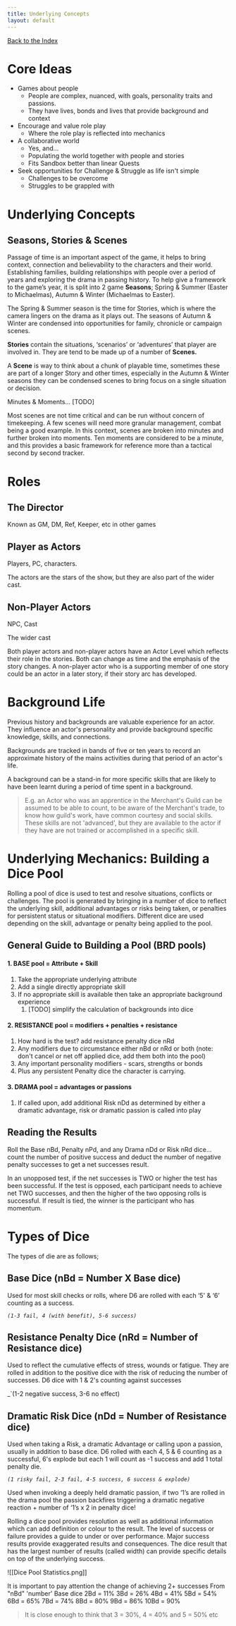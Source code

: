 ```yaml
---
title: Underlying Concepts
layout: default
---
```



[Back to the Index](/docs/index.md)

# Core Ideas
- Games about people
	- People are complex, nuanced, with goals, personality traits and passions.
	- They have lives, bonds and lives that provide background and context
- Encourage and value role play
	- Where the role play is reflected into mechanics
- A collaborative world
	- Yes, and...
	- Populating the world together with people and stories
	- Fits Sandbox better than linear Quests
- Seek opportunities for Challenge & Struggle as life isn't simple
	- Challenges to be overcome
	- Struggles to be grappled with

# Underlying Concepts

## Seasons, Stories & Scenes
Passage of time is an important aspect of the game, it helps to bring context, connection and believability to the characters and their world. Establishing families, building relationships with people over a period of years and exploring the drama in passing history. To help give a framework to the game’s year, it is split into 2 game **Seasons**; Spring & Summer (Easter to Michaelmas), Autumn & Winter (Michaelmas to Easter). 

The Spring & Summer season is the time for Stories, which is where the camera lingers on the drama as it plays out. The seasons of Autumn & Winter are condensed into opportunities for family, chronicle or campaign scenes. 

**Stories** contain the situations, ‘scenarios’ or ‘adventures’ that player are involved in. They are tend to be made up of a number of **Scenes.**

A **Scene** is way to think about a chunk of playable time, sometimes these are part of a longer Story and other times, especially in the Autumn & Winter seasons they can be condensed scenes to bring focus on a single situation or decision.

Minutes & Moments… [TODO]

Most scenes are not time critical and can be run without concern of timekeeping. A few scenes will need more granular management, combat being a good example. In this context, scenes are broken into minutes and further broken into moments. Ten moments are considered to be a minute, and this provides a basic framework for reference more than a tactical second by second tracker.

# Roles
## The Director
Known as GM, DM, Ref, Keeper, etc in other games
## Player as Actors
Players, PC, characters.

The actors are the stars of the show, but they are also part of the wider cast.

## Non-Player Actors
NPC, Cast

The wider cast 

Both player actors and non-player actors have an Actor Level which reflects their role in the stories. Both can change as time and the emphasis of the story changes. A non-player actor who is a supporting member of one story could be an actor in a later story, if their story arc has developed.


# Background Life
Previous history and backgrounds are valuable experience for an actor. They influence an actor's personality and provide background specific knowledge, skills, and connections.

Backgrounds are tracked in bands of five or ten years to record an approximate history of the mains activities during that period of an actor's life.

A background can be a stand-in for more specific skills that are likely to have been learnt during a period of time spent in a background.

> E.g. an Actor who was an apprentice in the Merchant's Guild can be assumed to be able to count, to be aware of the Merchant's trade, to know how guild's work, have common courtesy and social skills. These skills are not 'advanced', but they are available to the actor if they have are not trained or accomplished in a specific skill.

# Underlying Mechanics: Building a Dice Pool
Rolling a pool of dice is used to test and resolve situations, conflicts or challenges. The pool is generated by bringing in a number of dice to reflect the underlying skill, additional advantages or risks being taken, or penalties for persistent status or situational modifiers. Different dice are used depending on the skill, advantage or penalty being applied to the pool. 

## General Guide to Building a Pool (BRD pools)
#### 1. BASE pool = Attribute + Skill
1. Take the appropriate underlying attribute
2. Add a single directly appropriate skill
3. If no appropriate skill is available then take an appropriate background experience
	1. [TODO] simplify the calculation of backgrounds into dice

#### 2. RESISTANCE pool = modifiers + penalties + resistance
1. How hard is the test? add resistance penalty dice nRd
2. Any modifiers due to circumstance either nBd or nRd or both
   (note: don't cancel or net off applied dice, add them both into the pool)
3. Any important personality modifiers - scars, strengths or bonds
4. Plus any persistent Penalty dice the character is carrying.

#### 3. DRAMA pool = advantages or passions
1. If called upon, add additional Risk nDd as determined by either a dramatic advantage, risk or dramatic passion is called into play 

## Reading the Results
Roll the Base nBd, Penalty nPd, and any Drama nDd or Risk nRd dice... count the number of positive success and deduct the number of negative penalty successes to get a net successes result. 

In an unopposed test, if the net successes is TWO or higher the test has been successful.
If the test is opposed, each participant needs to achieve net TWO successes, and then the higher of the two opposing rolls is successful. If result is tied, the winner is the participant who has momentum.


# Types of Dice
The types of die are as follows;

## **Base Dice** (nBd = Number X Base dice)

Used for most skill checks or rolls, where D6 are rolled with each ‘5' & ‘6’ counting as a success.  

_`(1-3 fail, 4 (with benefit), 5-6 success)`_

## **Resistance** Penalty Dice (nRd = Number of Resistance dice)

Used to reflect the cumulative effects of stress, wounds or fatigue. They are rolled in addition to the positive dice with the risk of reducing the number of successes. D6 dice with 1 & 2's counting against successes

_`(1-2 negative success, 3-6 no effect)

## **Dramatic** Risk Dice (nDd = Number of Resistance dice)

Used when taking a Risk, a dramatic Advantage or calling upon a passion, usually in addition to base dice. D6 rolled with each 4, 5 & 6 counting as a successful, 6's explode but each 1 will count as -1 success and add 1 total penalty die. 

_`(1 risky fail, 2-3 fail, 4-5 success, 6 success & explode)`_

Used when invoking a deeply held dramatic passion, if two ‘1’s are rolled in the drama pool the passion backfires triggering a dramatic negative reaction + number of ‘1’s x 2 in penalty dice!


Rolling a dice pool provides resolution as well as additional information which can add definition or colour to the result. The level of success or failure provides a guide to under or over performance. Major success results provide exaggerated results and consequences. The dice result that has the largest number of results (called width) can provide specific details on top of the underlying success.



![[Dice Pool Statistics.png]]

It is important to pay attention the change of achieving 2+ successes
From "nBd" 'number' Base dice
2Bd = 11%
3Bd = 26%
4Bd = 41%
5Bd = 54%
6Bd = 65%
7Bd = 74%
8Bd = 80%
9Bd = 86%
10Bd = 90%

> It is close enough to think that 3 = 30%, 4 = 40% and 5 = 50% etc

